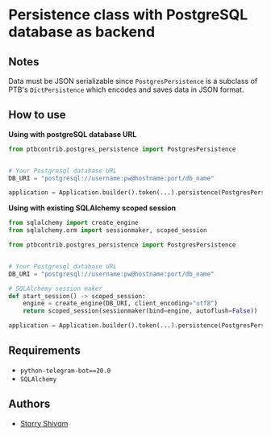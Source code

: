 # Persistence class with PostgreSQL database as backend

## Notes
Data must be JSON serializable since `PostgresPersistence` is a
subclass of PTB's `DictPersistence` which encodes and saves data in JSON format.

## How to use

**Using with postgreSQL database URL**

```python
from ptbcontrib.postgres_persistence import PostgresPersistence


# Your Postgresql database URL
DB_URI = "postgresql://username:pw@hostname:port/db_name"

application = Application.builder().token(...).persistence(PostgresPersistence(url=DB_URI)).build()
```

**Using with existing SQLAlchemy scoped session**
```python
from sqlalchemy import create_engine
from sqlalchemy.orm import sessionmaker, scoped_session

from ptbcontrib.postgres_persistence import PostgresPersistence


# Your Postgresql database URL
DB_URI = "postgresql://username:pw@hostname:port/db_name"

# SQLAlchemy session maker
def start_session() -> scoped_session:
    engine = create_engine(DB_URI, client_encoding="utf8")
    return scoped_session(sessionmaker(bind=engine, autoflush=False))

application = Application.builder().token(...).persistence(PostgresPersistence(session=start_session())).build()
```


## Requirements

*   `python-telegram-bot==20.0`
*   `SQLAlchemy`

## Authors

*   [Stɑrry Shivɑm](https://github.com/starry69)

